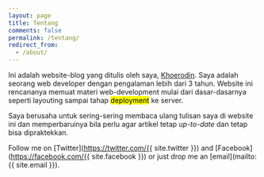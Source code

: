 ```yaml
---
layout: page
title: Tentang
comments: false
permalink: /tentang/
redirect_from:
  - /about/
---
```


Ini adalah website-blog yang ditulis oleh saya, <a href="https://twitter.com/{{ site.twitter }}">Khoerodin</a>. Saya adalah seorang web developer dengan pengalaman lebih dari 3 tahun. Website ini rencananya memuat materi web-development mulai dari dasar-dasarnya seperti layouting sampai tahap <mark>deployment</mark> ke server.

Saya berusaha untuk sering-sering membaca ulang tulisan saya di website ini dan memperbaruinya bila perlu agar artikel tetap _up-to-date_ dan tetap bisa dipraktekkan.

Follow me on [Twitter](https://twitter.com/{{ site.twitter }}) and [Facebook](https://facebook.com/{{ site.facebook }}) or just drop me an [email](mailto:{{ site.email }}).